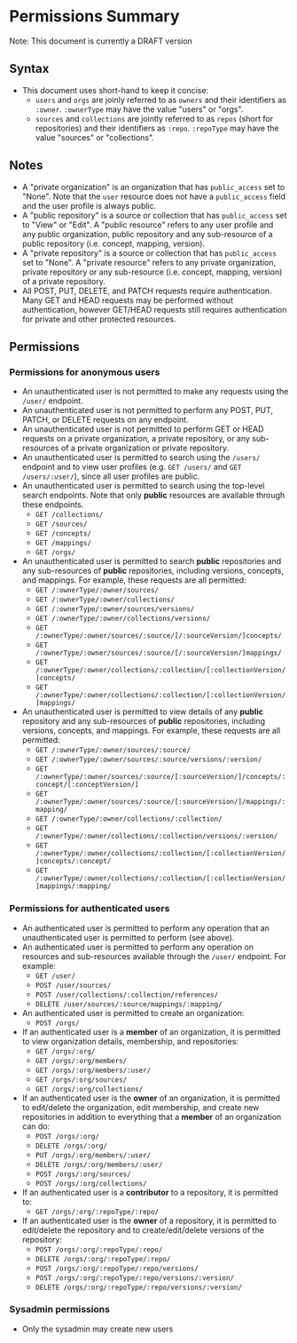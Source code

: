 # Permissions Summary

Note: This document is currently a DRAFT version

## Syntax
* This document uses short-hand to keep it concise:
	* `users` and `orgs` are joinly referred to as `owners` and their identifiers as `:owner`. `:ownerType` may have the value "users" or "orgs".
	* `sources` and `collections` are jointly referred to as `repos` (short for repositories) and their identifiers as `:repo`. `:repoType` may have the value "sources" or "collections".

## Notes
* A "private organization" is an organization that has `public_access` set to "None". Note that the `user` resource does not have a `public_access` field and the user profile is always public.
* A "public repository" is a source or collection that has `public_access` set to "View" or "Edit". A "public resource" refers to any user profile and any public organization, public repository and any sub-resource of a public repository (i.e. concept, mapping, version).
* A "private repository" is a source or collection that has `public_access` set to "None". A "private resource" refers to any private organization, private repository or any sub-resource (i.e. concept, mapping, version) of a private repository.
* All POST, PUT, DELETE, and PATCH requests require authentication. Many GET and HEAD requests may be performed without authentication, however GET/HEAD requests still requires authentication for private and other protected resources.


## Permissions

### Permissions for anonymous users
* An unauthenticated user is not permitted to make any requests using the `/user/` endpoint.
* An unauthenticated user is not permitted to perform any POST, PUT, PATCH, or DELETE requests on any endpoint.
* An unauthenticated user is not permitted to perform GET or HEAD requests on a private organization, a private repository, or any sub-resources of a private organization or private repository.
* An unauthenticated user is permitted to search using the `/users/` endpoint and to view user profiles (e.g. `GET /users/` and `GET /users/:user/`), since all user profiles are public.
* An unauthenticated user is permitted to search using the top-level search endpoints. Note that only **public** resources are available through these endpoints.
	* `GET /collections/`
	* `GET /sources/`
	* `GET /concepts/`
	* `GET /mappings/`
	* `GET /orgs/`
* An unauthenticated user is permitted to search **public** repositories and any sub-resources of **public** repositories, including versions, concepts, and mappings. For example, these requests are all permitted:
	* `GET /:ownerType/:owner/sources/`
	* `GET /:ownerType/:owner/collections/`
	* `GET /:ownerType/:owner/sources/versions/`
	* `GET /:ownerType/:owner/collections/versions/`
	* `GET /:ownerType/:owner/sources/:source/[/:sourceVersion/]concepts/`
	* `GET /:ownerType/:owner/sources/:source/[/:sourceVersion/]mappings/`
	* `GET /:ownerType/:owner/collections/:collection/[:collectionVersion/]concepts/`
	* `GET /:ownerType/:owner/collections/:collection/[:collectionVersion/]mappings/`
* An unauthenticated user is permitted to view details of any **public** repository and any sub-resources of **public** repositories, including versions, concepts, and mappings. For example, these requests are all permitted:
    * `GET /:ownerType/:owner/sources/:source/`
    * `GET /:ownerType/:owner/sources/:source/versions/:version/`
    * `GET /:ownerType/:owner/sources/:source/[:sourceVersion/]/concepts/:concept/[:conceptVersion/]`
    * `GET /:ownerType/:owner/sources/:source/[:sourceVersion/]/mappings/:mapping/`
    * `GET /:ownerType/:owner/collections/:collection/`
    * `GET /:ownerType/:owner/collections/:collection/versions/:version/`
    * `GET /:ownerType/:owner/collections/:collection/[:collectionVersion/]concepts/:concept/`
    * `GET /:ownerType/:owner/collections/:collection/[:collectionVersion/]mappings/:mapping/`

### Permissions for authenticated users
* An authenticated user is permitted to perform any operation that an unauthenticated user is permitted to perform (see above).
* An authenticated user is permitted to perform any operation on resources and sub-resources available through the `/user/` endpoint. For example:
	* `GET /user/`
	* `POST /user/sources/`
	* `POST /user/collections/:collection/references/`
	* `DELETE /user/sources/:source/mappings/:mapping/`
* An authenticated user is permitted to create an organization:
	* `POST /orgs/`
* If an authenticated user is a **member** of an organization, it is permitted to view organization details, membership, and repositories:
	* `GET /orgs/:org/`
	* `GET /orgs/:org/members/`
	* `GET /orgs/:org/members/:user/`
	* `GET /orgs/:org/sources/`
	* `GET /orgs/:org/collections/`
* If an authenticated user is the **owner** of an organization, it is permitted to edit/delete the organization, edit membership, and create new repositories in addition to everything that a **member** of an organization can do:
	* `POST /orgs/:org/`
	* `DELETE /orgs/:org/`
	* `PUT /orgs/:org/members/:user/`
	* `DELETE /orgs/:org/members/:user/`
	* `POST /orgs/:org/sources/`
	* `POST /orgs/:org/collections/`
* If an authenticated user is a **contributor** to a repository, it is permitted to:
	* `GET /orgs/:org/:repoType/:repo/`
* If an authenticated user is the **owner** of a repository, it is permitted to edit/delete the repository and to create/edit/delete versions of the repository:
	* `POST /orgs/:org/:repoType/:repo/`
	* `DELETE /orgs/:org/:repoType/:repo/`
	* `POST /orgs/:org/:repoType/:repo/versions/`
	* `POST /orgs/:org/:repoType/:repo/versions/:version/`
	* `DELETE /orgs/:org/:repoType/:repo/versions/:version/`

### Sysadmin permissions
* Only the sysadmin may create new users
